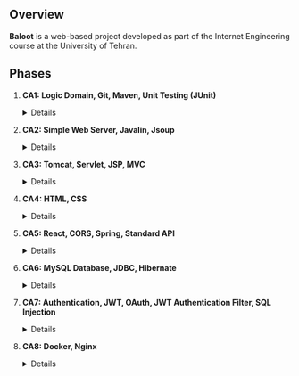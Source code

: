 ## Overview
**Baloot** is a web-based project developed as part of the Internet Engineering course at the University of Tehran.

## Phases

1. **CA1: Logic Domain, Git, Maven, Unit Testing (JUnit)**
   <details>This phase delves into the logic domain of the project, utilizing version control with Git, building with Maven, and ensuring code integrity through unit testing with JUnit.</details>

2. **CA2: Simple Web Server, Javalin, Jsoup**
   <details>
   Here, the focus shifts to implementing a basic web server using Javalin while integrating Jsoup for web scraping tasks.

3. **CA3: Tomcat, Servlet, JSP, MVC**
   <details>
   In this phase, the project advances to more complex server architecture by employing Tomcat, Servlets, and JavaServer Pages (JSP) within the Model-View-Controller (MVC) framework.

4. **CA4: HTML, CSS**
   <details>
   The project turns its attention to user interface design, covering the basics of HTML and CSS to enhance the visual presentation of the web application.

5. **CA5: React, CORS, Spring, Standard API**
   <details>
   Building on the foundation, this phase introduces React for dynamic front-end interaction, addresses Cross-Origin Resource Sharing (CORS), and integrates Spring for server-side functionality through a standard API.

6. **CA6: MySQL Database, JDBC, Hibernate**
   <details>
   Data management takes the spotlight with the introduction of a MySQL database, utilizing JDBC for database connectivity, and implementing Hibernate for effective database interaction.

7. **CA7: Authentication, JWT, OAuth, JWT Authentication Filter, SQL Injection**
   <details>
   Security becomes a priority with a focus on user authentication and authorization. This phase covers topics such as implementing authentication with JSON Web Tokens (JWT), OAuth, employing JWT Authentication Filters, and safeguarding against SQL injection attacks.

8. **CA8: Docker, Nginx**
   <details>
   The final phase explores containerization using Docker, allowing for streamlined deployment. Additionally, Nginx is introduced to manage web server tasks and enhance the application's scalability and performance.
